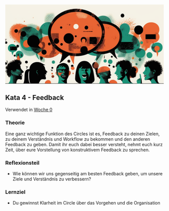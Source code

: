 ![Der Zweck von Feedback](images/woche0.png)

## Kata 4 - Feedback

Verwendet in [Woche 0](2-1-Woche-0.md)

### Theorie
Eine ganz wichtige Funktion des Circles ist es, Feedback zu deinen Zielen, zu deinem Verständnis und Workflow zu bekommen und den anderen Feedback zu geben. Damit ihr euch dabei besser versteht, nehmt euch kurz Zeit, über eure Vorstellung von konstruktivem Feedback zu sprechen.


### Reflexionsteil
- Wie können wir uns gegenseitig am besten Feedback geben, um unsere Ziele und Verständnis zu verbessern?


### Lernziel
- Du gewinnst Klarheit im Circle über das Vorgehen und die Organisation
